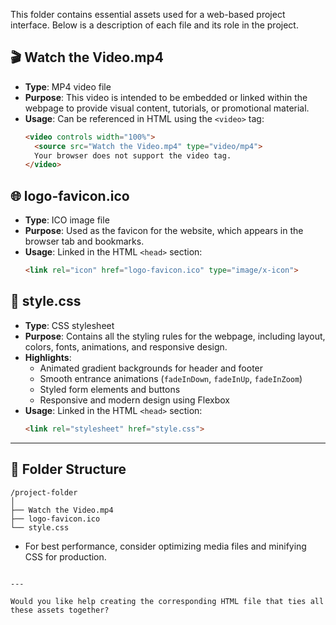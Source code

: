 This folder contains essential assets used for a web-based project interface. Below is a description of each file and its role in the project.

## 🎬 Watch the Video.mp4
- **Type**: MP4 video file
- **Purpose**: This video is intended to be embedded or linked within the webpage to provide visual content, tutorials, or promotional material.
- **Usage**: Can be referenced in HTML using the `<video>` tag:
  ```html
  <video controls width="100%">
    <source src="Watch the Video.mp4" type="video/mp4">
    Your browser does not support the video tag.
  </video>
  ```

## 🌐 logo-favicon.ico
- **Type**: ICO image file
- **Purpose**: Used as the favicon for the website, which appears in the browser tab and bookmarks.
- **Usage**: Linked in the HTML `<head>` section:
  ```html
  <link rel="icon" href="logo-favicon.ico" type="image/x-icon">
  ```

## 🎨 style.css
- **Type**: CSS stylesheet
- **Purpose**: Contains all the styling rules for the webpage, including layout, colors, fonts, animations, and responsive design.
- **Highlights**:
  - Animated gradient backgrounds for header and footer
  - Smooth entrance animations (`fadeInDown`, `fadeInUp`, `fadeInZoom`)
  - Styled form elements and buttons
  - Responsive and modern design using Flexbox
- **Usage**: Linked in the HTML `<head>` section:
  ```html
  <link rel="stylesheet" href="style.css">
  ```

---

## 📁 Folder Structure
```
/project-folder
│
├── Watch the Video.mp4
├── logo-favicon.ico
└── style.css
```


- For best performance, consider optimizing media files and minifying CSS for production.

```

---

Would you like help creating the corresponding HTML file that ties all these assets together?
